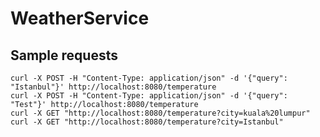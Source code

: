 # WeatherService

## Sample requests

    curl -X POST -H "Content-Type: application/json" -d '{"query": "Istanbul"}' http://localhost:8080/temperature
    curl -X POST -H "Content-Type: application/json" -d '{"query": "Test"}' http://localhost:8080/temperature
    curl -X GET "http://localhost:8080/temperature?city=kuala%20lumpur"
    curl -X GET "http://localhost:8080/temperature?city=Istanbul"

